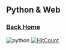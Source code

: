 ## Python & Web
### [Back Home](https://github.com/boys-be-ambitious/TIL)

![python](../images/python.png)
[![HitCount](http://hits.dwyl.io/boys-be-ambitious//python_web.svg)](http://hits.dwyl.io/boys-be-ambitious//python_web)

